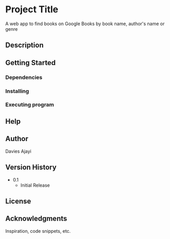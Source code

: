 # Project Title

A web app to find books on Google Books by book name, author's name or genre

## Description


## Getting Started

### Dependencies


### Installing


### Executing program


## Help



## Author
Davies Ajayi


## Version History

* 0.1
    * Initial Release

## License


## Acknowledgments

Inspiration, code snippets, etc.
